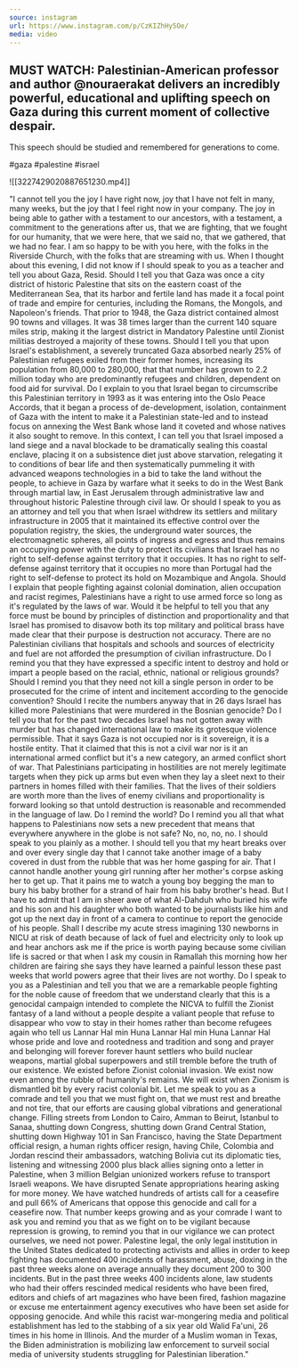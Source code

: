 ```yaml
---
source: instagram
url: https://www.instagram.com/p/CzKIZhHy5Oe/
media: video
---
```


## MUST WATCH: Palestinian-American professor and author @nouraerakat delivers an incredibly powerful, educational and uplifting speech on Gaza during this current moment of collective despair. 

This speech should be studied and remembered for generations to come.

#gaza #palestine #israel

![[3227429020887651230.mp4]]

"I cannot tell you the joy I have right now, joy that I have not felt in many, many weeks,
but the joy that I feel right now in your company.
The joy in being able to gather with a testament to our ancestors, with a testament, a commitment
to the generations after us, that we are fighting, that we fought for our humanity, that we
were here, that we said no, that we gathered, that we had no fear.
I am so happy to be with you here, with the folks in the Riverside Church, with the folks
that are streaming with us.
When I thought about this evening, I did not know if I should speak to you as a teacher
and tell you about Gaza, Resid.
Should I tell you that Gaza was once a city district of historic Palestine that sits
on the eastern coast of the Mediterranean Sea, that its harbor and fertile land has made
it a focal point of trade and empire for centuries, including the Romans, the Mongols, and Napoleon's
friends.
That prior to 1948, the Gaza district contained almost 90 towns and villages.
It was 38 times larger than the current 140 square miles strip, making it the largest
district in Mandatory Palestine until Zionist militias destroyed a majority of these towns.
Should I tell you that upon Israel's establishment, a severely truncated Gaza absorbed nearly
25% of Palestinian refugees exiled from their former homes, increasing its population from
80,000 to 280,000, that that number has grown to 2.2 million today who are predominantly
refugees and children, dependent on food aid for survival.
Do I explain to you that Israel began to circumscribe this Palestinian territory in 1993 as it
was entering into the Oslo Peace Accords, that it began a process of de-development, isolation,
containment of Gaza with the intent to make it a Palestinian state-led and to instead focus
on annexing the West Bank whose land it coveted and whose natives it also sought to remove.
In this context, I can tell you that Israel imposed a land siege and a naval blockade
to be dramatically sealing this coastal enclave, placing it on a subsistence diet just above
starvation, relegating it to conditions of bear life and then systematically pummeling
it with advanced weapons technologies in a bid to take the land without the people, to
achieve in Gaza by warfare what it seeks to do in the West Bank through martial law,
in East Jerusalem through administrative law and throughout historic Palestine through civil
law. Or should I speak to you as an attorney and tell you that when Israel withdrew its
settlers and military infrastructure in 2005 that it maintained its effective control over
the population registry, the skies, the underground water sources, the electromagnetic spheres,
all points of ingress and egress and thus remains an occupying power with the duty to protect
its civilians that Israel has no right to self-defense against territory that it occupies.
It has no right to self-defense against territory that it occupies no more than Portugal had the
right to self-defense to protect its hold on Mozambique and Angola.
Should I explain that people fighting against colonial domination, alien occupation and racist
regimes, Palestinians have a right to use armed force so long as it's regulated by the laws of war.
Would it be helpful to tell you that any force must be bound by principles of distinction and
proportionality and that Israel has promised to disavow both its top military and political
brass have made clear that their purpose is destruction not accuracy. There are no Palestinian
civilians that hospitals and schools and sources of electricity and fuel are not afforded the
presumption of civilian infrastructure. Do I remind you that they have expressed a specific
intent to destroy and hold or impart a people based on the racial, ethnic, national or religious
grounds? Should I remind you that they need not kill a single person in order to be prosecuted for
the crime of intent and incitement according to the genocide convention?
Should I recite the numbers anyway that in 26 days Israel has killed more Palestinians that were
murdered in the Bosnian genocide? Do I tell you that for the past two decades Israel has not
gotten away with murder but has changed international law to make its grotesque violence permissible.
That it says Gaza is not occupied nor is it sovereign, it is a hostile entity.
That it claimed that this is not a civil war nor is it an international armed conflict but it's
a new category, an armed conflict short of war. That Palestinians participating in hostilities are
not merely legitimate targets when they pick up arms but even when they lay a sleet next to their
partners in homes filled with their families. That the lives of their soldiers are worth more than
the lives of enemy civilians and proportionality is forward looking so that untold destruction
is reasonable and recommended in the language of law. Do I remind the world? Do I remind you all
that what happens to Palestinians now sets a new precedent that means that everywhere anywhere in the globe is not safe?
No, no, no, no. I should speak to you plainly as a mother. I should tell you that my heart breaks
over and over every single day that I cannot take another image of a baby covered in dust from
the rubble that was her home gasping for air. That I cannot handle another young girl running after
her mother's corpse asking her to get up. That it pains me to watch a young boy begging the man
to bury his baby brother for a strand of hair from his baby brother's head.
But I have to admit that I am in sheer awe of what Al-Dahduh who buried his wife and his son
and his daughter who both wanted to be journalists like him and got up the next day in front of a camera
to continue to report the genocide of his people.
Shall I describe my acute stress imagining 130 newborns in NICU
at risk of death because of lack of fuel and electricity only to look up and hear anchors ask me
if the price is worth paying because some civilian life is sacred or that when I ask my cousin in
Ramallah this morning how her children are fairing she says they have learned a painful lesson
these past weeks that world powers agree that their lives are not worthy.
Do I speak to you as a Palestinian and tell you that we are a remarkable people fighting for
the noble cause of freedom that we understand clearly that this is a genocidal campaign intended
to complete the NICVA to fulfill the Zionist fantasy of a land without a people despite a
valiant people that refuse to disappear who vow to stay in their homes rather than become refugees
again who tell us Lannar Hal min Huna Lannar Hal min Huna Lannar Hal
whose pride and love and rootedness and tradition and song and prayer and belonging will forever forever
haunt settlers who build nuclear weapons, martial global superpowers and still tremble before
the truth of our existence.
We existed before Zionist colonial invasion. We exist now even among the rubble of humanity's remains.
We will exist when Zionism is dismantled bit by every racist colonial bit.
Let me speak to you as a comrade and tell you that we must fight on, that we must rest and breathe
and not tire, that our efforts are causing global vibrations and generational change.
Filling streets from London to Cairo, Amman to Beirut, Istanbul to Sanaa, shutting down Congress,
shutting down Grand Central Station, shutting down Highway 101 in San Francisco,
having the State Department official resign, a human rights officer resign,
having Chile, Colombia and Jordan rescind their ambassadors, watching Bolivia cut its diplomatic ties,
listening and witnessing 2000 plus black allies signing onto a letter in Palestine,
when 3 million Belgian unionized workers refuse to transport Israeli weapons.
We have disrupted Senate appropriations hearing asking for more money.
We have watched hundreds of artists call for a ceasefire and pull 66% of Americans that oppose
this genocide and call for a ceasefire now.
That number keeps growing and as your comrade I want to ask you and remind you that as we fight
on to be vigilant because repression is growing, to remind you that in our vigilance we can protect
ourselves, we need not power. Palestine legal, the only legal institution in the United States
dedicated to protecting activists and allies in order to keep fighting has documented 400 incidents
of harassment, abuse, doxing in the past three weeks alone on average annually they document 200
to 300 incidents. But in the past three weeks 400 incidents alone, law students who had their
offers rescinded medical residents who have been fired, editors and chiefs of art magazines who
have been fired, fashion magazine or excuse me entertainment agency executives who have been set
aside for opposing genocide. And while this racist war-mongering media and political establishment
has led to the stabbing of a six year old Walid Fa'uni, 26 times in his home in Illinois.
And the murder of a Muslim woman in Texas, the Biden administration is mobilizing law enforcement
to surveil social media of university students struggling for Palestinian liberation."